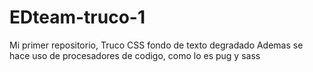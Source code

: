 # EDteam-truco-1
Mi primer repositorio, Truco CSS fondo de texto degradado
Ademas se hace uso de procesadores de codigo, como lo es pug y sass
